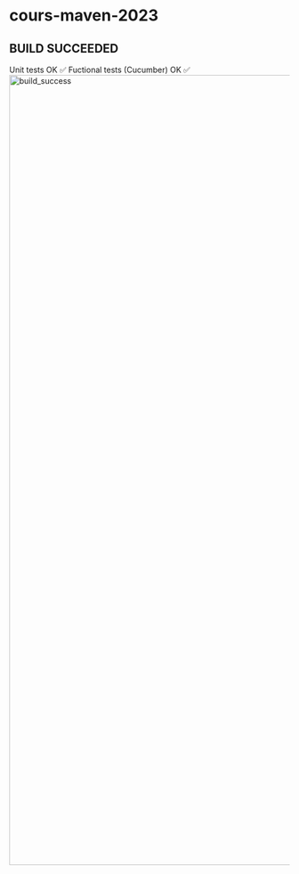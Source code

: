 # cours-maven-2023

## BUILD SUCCEEDED 
Unit tests OK ✅
Fuctional tests (Cucumber) OK ✅
<img width="1419" alt="build_success" src="https://github.com/chaay18/cours-maven-2023/assets/93160283/a10b13b7-526c-4cb3-9cbe-0b236e538500">

